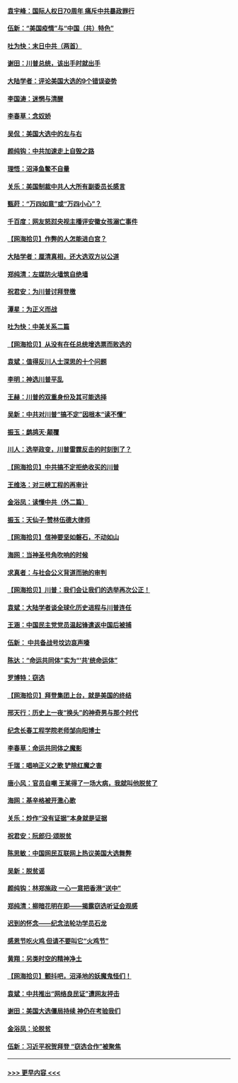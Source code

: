 #### [袁宇峰：国际人权日70周年 痛斥中共暴政罪行](../pages/nsc993/n12611965.md?t=12112351) 
#### [伍新：“美国疫情”与“中国（共）特色”](../pages/nsc993/n12611463.md?t=12112351) 
#### [吐为快：末日中共（两首）](../pages/nsc993/n12611461.md?t=12112351) 
#### [谢田：川普总统，该出手时就出手](../pages/nsc993/n12610905.md?t=12112351) 
#### [大陆学者：评论美国大选的9个错误姿势](../pages/nsc993/n12609586.md?t=12112351) 
#### [李国涛：迷惘与清醒](../pages/nsc993/n12607532.md?t=12112351) 
#### [李春草：念奴娇](../pages/nsc993/n12607083.md?t=12112351) 
#### [吴侃：美国大选中的左与右](../pages/nsc993/n12607054.md?t=12112351) 
#### [颜纯钩：中共加速走上自毁之路](../pages/nsc993/n12606473.md?t=12112351) 
#### [理悟：沼泽鱼鳖不自量](../pages/nsc993/n12606454.md?t=12112351) 
#### [关乐：美国制裁中共人大所有副委员长感言](../pages/nsc993/n12606442.md?t=12112351) 
#### [甄莳：“万四如意”或“万四小心”？](../pages/nsc993/n12606091.md?t=12112351) 
#### [千百度：网友怒怼央视主播评安徽女孩溺亡事件](../pages/nsc993/n12605370.md?t=12112351) 
#### [【网海拾贝】作弊的人怎能进白宫？](../pages/nsc993/n12603546.md?t=12112351) 
#### [大陆学者：厘清真相，还大选双方以公道](../pages/nsc993/n12603475.md?t=12112351) 
#### [郑纯清：左媒防火墙筑自绝墙](../pages/nsc993/n12602226.md?t=12112351) 
#### [祝君安：为川普讨拜登檄](../pages/nsc993/n12602199.md?t=12112351) 
#### [潭星：为正义而战](../pages/nsc993/n12600926.md?t=12112351) 
#### [吐为快：中美关系二篇](../pages/nsc993/n12600908.md?t=12112351) 
#### [【网海拾贝】从没有在任总统增选票而败选的](../pages/nsc993/n12600435.md?t=12112351) 
#### [袁斌：值得反川人士深思的十个问题](../pages/nsc993/n12600332.md?t=12112351) 
#### [李明：神选川普平乱](../pages/nsc993/n12599751.md?t=12112351) 
#### [王赫：川普的双重身份及其可能选择](../pages/nsc993/n12599723.md?t=12112351) 
#### [吴新：中共对川普“搞不定”因根本“读不懂”](../pages/nsc993/n12599502.md?t=12112351) 
#### [振玉：鹧鸪天‧颠覆](../pages/nsc993/n12599494.md?t=12112351) 
#### [川人：选举政变，川普雷霆反击的时刻到了？](../pages/nsc993/n12599291.md?t=12112351) 
#### [【网海拾贝】中共搞不定拒绝收买的川普](../pages/nsc993/n12598955.md?t=12112351) 
#### [王维洛：对三峡工程的再审计](../pages/nsc993/n12598436.md?t=12112351) 
#### [金浴凤：读懂中共（外二篇）](../pages/nsc993/n12597943.md?t=12112351) 
#### [振玉：天仙子‧赞林伍德大律师](../pages/nsc993/n12597929.md?t=12112351) 
#### [【网海拾贝】信神要坚如磐石，不动如山](../pages/nsc993/n12597901.md?t=12112351) 
#### [海网：当神圣号角吹响的时候](../pages/nsc993/n12595891.md?t=12112351) 
#### [求真者：与社会公义背道而驰的审判](../pages/nsc993/n12595868.md?t=12112351) 
#### [【网海拾贝】川普：我们会让我们的选举再次公正！](../pages/nsc993/n12594930.md?t=12112351) 
#### [袁斌：大陆学者谈全球化历史进程与川普连任](../pages/nsc993/n12594690.md?t=12112351) 
#### [王涵：中国民主党党员温起锋遣返中国后被捕](../pages/nsc993/n12594540.md?t=12112351) 
#### [伍新： 中共备战号坟边哀声嚎](../pages/nsc993/n12593086.md?t=12112351) 
#### [陈达：“命运共同体”实为“‘共’统命运体”](../pages/nsc993/n12590865.md?t=12112351) 
#### [罗博特：窃选](../pages/nsc993/n12590619.md?t=12112351) 
#### [【网海拾贝】拜登集团上台，就是美国的终结](../pages/nsc993/n12589725.md?t=12112351) 
#### [邢天行：历史上一夜“换头”的神奇男与那个时代](../pages/nsc993/n12589424.md?t=12112351) 
#### [纪念长春工程学院老师邹向阳博士](../pages/nsc993/n12585390.md?t=12112351) 
#### [李春草：命运共同体之魔影](../pages/nsc993/n12585026.md?t=12112351) 
#### [千瑞：唱响正义之歌 铲除红魔之害](../pages/nsc993/n12585002.md?t=12112351) 
#### [唐小风：官员自嘲 王某得了一场大病，我就叫他脱贫了](../pages/nsc993/n12584981.md?t=12112351) 
#### [海网：基辛格被开激心歌](../pages/nsc993/n12584946.md?t=12112351) 
#### [关乐：炒作“没有证据”本身就是证据](../pages/nsc993/n12583146.md?t=12112351) 
#### [祝君安：阮郎归‧颂脱贫](../pages/nsc993/n12583119.md?t=12112351) 
#### [陈思敏：中国网民互联网上热议美国大选舞弊](../pages/nsc993/n12582845.md?t=12112351) 
#### [吴新：脱贫谣](../pages/nsc993/n12580839.md?t=12112351) 
#### [颜纯钩：林郑施政 一心一意把香港“送中”](../pages/nsc993/n12580805.md?t=12112351) 
#### [郑纯清：柳暗花明在即——揭露窃选听证会观感](../pages/nsc993/n12580795.md?t=12112351) 
#### [迟到的怀念——纪念法轮功学员石龙](../pages/nsc993/n12580245.md?t=12112351) 
#### [感恩节吃火鸡  但请不要叫它“火鸡节”](../pages/nsc993/n12580252.md?t=12112351) 
#### [黄翔：另类时空的精神净土](../pages/nsc993/n12578638.md?t=12112351) 
#### [【网海拾贝】颤抖吧，沼泽地的妖魔鬼怪们！](../pages/nsc993/n12578552.md?t=12112351) 
#### [袁斌：中共推出“网络良民证”遭网友抨击](../pages/nsc993/n12578511.md?t=12112351) 
#### [谢田：美国大选僵局持续 神仍在考验我们](../pages/nsc993/n12577432.md?t=12112351) 
#### [金浴凤：论脱贫](../pages/nsc993/n12576386.md?t=12112351) 
#### [伍新：习近平祝贺拜登 “窃选合作”被聚焦](../pages/nsc993/n12576358.md?t=12112351) 

----
#### [ >>> 更早内容 <<< ](../indexes/nsc993-earlier.md)

